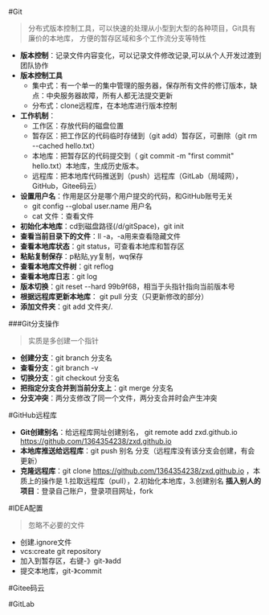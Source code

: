 #Git
>分布式版本控制工具，可以快速的处理从小型到大型的各种项目，Git具有廉价的本地库，
> 方便的暂存区域和多个工作流分支等特性
- **版本控制**：记录文件内容变化，可以记录文件修改记录,可以从个人开发过渡到团队协作
- **版本控制工具**
    - 集中式：有一个单一的集中管理的服务器，保存所有文件的修订版本，缺点：中央服务器故障，所有人都无法提交更新
    - 分布式：clone远程库，在本地库进行版本控制
- **工作机制**：
    - 工作区：存放代码的磁盘位置
    - 暂存区：把工作区的代码临时存储到（git add）暂存区，可删除（git rm --cached hello.txt）
    - 本地库：把暂存区的代码提交到（ git commit -m "first commit" hello.txt）本地库，生成历史版本。
    - 远程库：把本地库代码推送到（push）远程库（GitLab（局域网），GitHub，Gitee码云）
- **设置用户名**：作用是区分是哪个用户提交的代码，和GitHub账号无关
    - git config --global user.name 用户名
    - cat 文件：查看文件
- **初始化本地库**：cd到磁盘路径(/d/gitSpace)，git init
- **查看当前目录下的文件**：ll -a，-a用来查看隐藏文件
- **查看本地库状态**：git status，可查看本地库和暂存区
- **粘贴复制保存**：p粘贴,yy复制，wq保存
- **查看本地库文件树**：git reflog
- **查看本地库日志**：git log
- **版本切换**：git reset --hard 99b9f68，相当于头指针指向当前版本号
- **根据远程库更新本地库**： git pull 分支（只更新修改的部分）
- **添加文件夹**：git add 文件夹/.

###Git分支操作
> 实质是多创建一个指针
- **创建分支**：git branch 分支名
- **查看分支**：git branch -v
- **切换分支**：git checkout 分支名
- **把指定分支合并到当前分支上**：git merge 分支名
- **分支冲突**：两分支修改了同一个文件，两分支合并时会产生冲突

#GitHub远程库
- **Git创建别名**：给远程库网址创建别名， git remote add zxd.github.io https://github.com/1364354238/zxd.github.io
- **本地库推送给远程库**：git push 别名 分支（远程库没有该分支会创建，有会更新）
- **克隆远程库**：git clone https://github.com/1364354238/zxd.github.io ，本质上的操作是
1.拉取远程库（pull），2.初始化本地库，3.创建别名
 **插入别人的项目**：登录自己账户，登录项目网址，fork
  
#IDEA配置
> 忽略不必要的文件
- 创建.ignore文件
- vcs:create git repository
- 加入到暂存区，右键-》git-》add
- 提交本地库，git-》commit

#Gitee码云

#GitLab